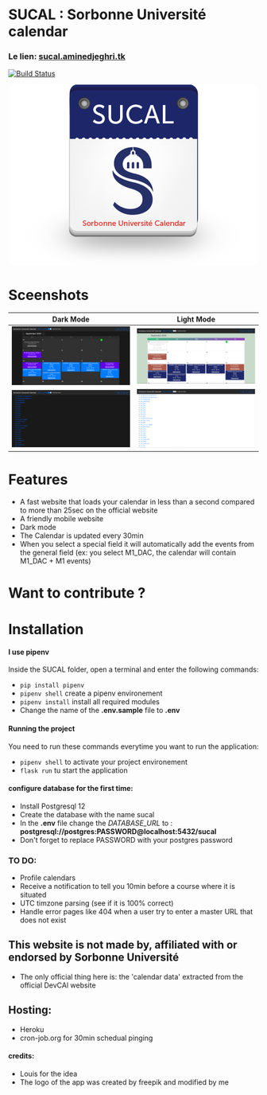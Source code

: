 # SUCAL : Sorbonne Université calendar
### Le lien: [sucal.aminedjeghri.tk](http://sucal.aminedjeghri.tk/)

[![Build Status](https://travis-ci.com/AmineDjeghri/SUCAL.svg?branch=master)](https://travis-ci.com/AmineDjeghri/SUCAL)
<p align="center">
  <img src="images/sucal_logo_500.png">
</p>

# Sceenshots
Dark Mode          |  Light Mode
:-------------------------:|:-------------------------:
<img src="images/sucal2.png">  |  <img src="images/sucal4.png">
<img src="images/sucal1.png">  |  <img src="images/sucal3.png">

# Features
- A fast website that loads your calendar in less than a second compared to more than 25sec on the official website
- A friendly mobile website
- Dark mode
- The Calendar is updated every 30min
- When you select a special field it will automatically add the events from the general field (ex: you select M1_DAC, the calendar will contain M1_DAC + M1 events)

# Want to contribute ?

# Installation
#### I use pipenv
Inside the SUCAL folder, open a terminal and enter the following commands:
- `pip install pipenv`
- `pipenv shell` create a pipenv environement 
- `pipenv install` install all required modules
- Change the name of the **.env.sample** file to **.env**  

#### Running the project
You need to run these commands everytime you want to run the application:
- `pipenv shell` to activate your project environement
- `flask run` tu start the application
  
#### configure database for the first time:
- Install Postgresql 12
- Create the database with the name sucal
- In the **.env** file change the *DATABASE_URL* to : **postgresql://postgres:PASSWORD@localhost:5432/sucal** 
- Don't forget to replace PASSWORD with your postgres password

### TO DO:
- Profile calendars
- Receive a notification to tell you 10min before a course where it is situated
- UTC timzone parsing (see if it is 100% correct)
- Handle error pages like 404 when a user try to enter a master URL that does not exist

## This website is not made by, affiliated with or endorsed by Sorbonne Université
- The only official thing here is:  the 'calendar data' extracted from the official  DevCAl  website

## Hosting:
- Heroku
- cron-job.org for 30min schedual pinging 

#### credits:
- Louis for the idea
- The logo of the app was created by freepik and modified by me
